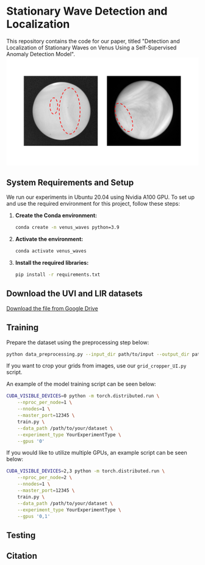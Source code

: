 # Stationary Wave Detection and Localization
This repository contains the code for our paper, titled "Detection and Localization of Stationary Waves on Venus Using a Self-Supervised Anomaly Detection Model".
![](images/StationaryWave_Example_LIR_UVI.png)
## System Requirements and Setup
We run our experiments in Ubuntu 20.04 using Nvidia A100 GPU.
To set up and use the required environment for this project, follow these steps:

1. **Create the Conda environment:**
   ```bash
   conda create -n venus_waves python=3.9

2. **Activate the environment:**
   ```bash
   conda activate venus_waves

3. **Install the required libraries:**
   ```bash
   pip install -r requirements.txt

## Download the UVI and LIR datasets

[Download the file from Google Drive](https://drive.google.com/uc?export=download&id=1T4ZFRP7V-_1gKvfZNUgg-xHw8OmGsbXw)

## Training 
Prepare the dataset using the preprocessing step below:
```bash
python data_preprocessing.py --input_dir path/to/input --output_dir path/to/output --workers 4 --datatype uvi_or_lir
```

If you want to crop your grids from images, use our `grid_cropper_UI.py` script.

An example of the model training script can be seen below:
```bash
CUDA_VISIBLE_DEVICES=0 python -m torch.distributed.run \
    --nproc_per_node=1 \
    --nnodes=1 \
    --master_port=12345 \
    train.py \
    --data_path /path/to/your/dataset \
    --experiment_type YourExperimentType \
    --gpus '0'
```
If you would like to utilize multiple GPUs, an example script can be seen below:
```bash
CUDA_VISIBLE_DEVICES=2,3 python -m torch.distributed.run \
    --nproc_per_node=2 \
    --nnodes=1 \
    --master_port=12345 \
    train.py \
    --data_path /path/to/your/dataset \
    --experiment_type YourExperimentType \
    --gpus '0,1'
```
## Testing 

## Citation
